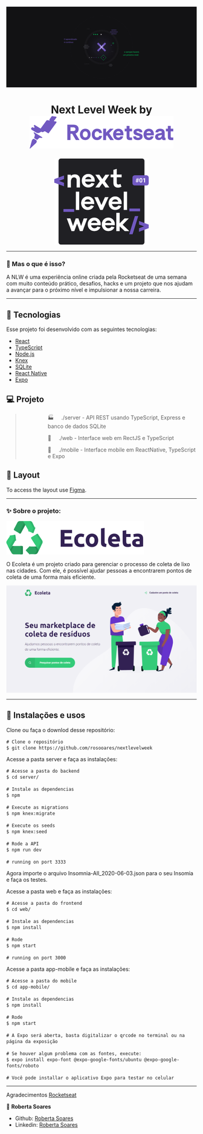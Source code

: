 ![](assets/nlw.jpg)

<h1 align="center">
    Next Level Week by <img src="assets/rocketseat.svg">
    </h1>
  
  <p align="center">
  <img width="250" src="assets/logo-nlw.svg">
</p>

_________

### 🤔 Mas o que é isso? 
A NLW é uma experiência online criada pela Rocketseat de uma semana com muito conteúdo prático, desafios, hacks e um projeto que nos ajudam a avançar para o próximo nível e impulsionar a nossa carreira.

_________

## 🚀 Tecnologias

Esse projeto foi desenvolvido com as seguintes tecnologias:

- [React](https://reactjs.org)
- [TypeScript](https://www.typescriptlang.org/)
- [Node.js](https://nodejs.org/en/)
- [Knex](http://knexjs.org/)
- [SQLite](https://www.sqlite.org/index.html)
- [React Native](https://facebook.github.io/react-native/)
- [Expo](https://expo.io/)

## 💻 Projeto

   ><p style="margin-left:5em">🏭  &nbsp;&nbsp;&nbsp;&nbsp;./server - API REST usando TypeScript, Express e banco de dados SQLite </p>
   ><p style="margin-left:5em">🔮  &nbsp;&nbsp;&nbsp;&nbsp;./web - Interface web em RectJS e TypeScript </p>
   ><p style="margin-left:5em">📱 &nbsp;&nbsp;&nbsp;&nbsp;./mobile - Interface mobile em ReactNative, TypeScript e Expo </p>

## 🔖 Layout
To access the layout use [Figma](https://www.figma.com/file/1SxgOMojOB2zYT0Mdk28lB/?viewer=1&node-id=).
_________

### ✨ Sobre o projeto:
<img src="assets/logo.svg">

O Ecoleta é um projeto criado para gerenciar o processo de coleta de lixo nas cidades. Com ele, é possível ajudar pessoas a encontrarem pontos de coleta de uma forma mais eficiente.

<p align="center">
<img width="600" src="assets/1.png">
</p>

_________

## 🙅 Instalações e usos

Clone ou faça o downlod desse repositório:

```
# Clone o repositório
$ git clone https://github.com/rosooares/nextlevelweek
```

Acesse a pasta server e faça as instalações:

```
# Acesse a pasta do backend
$ cd server/

# Instale as dependencias
$ npm

# Execute as migrations
$ npm knex:migrate

# Execute os seeds
$ npm knex:seed

# Rode a API
$ npm run dev

# running on port 3333
```
Agora importe o arquivo Insomnia-All_2020-06-03.json para o seu Insomia e faça os testes.

Acesse a pasta web e faça as instalações:

```
# Acesse a pasta do frontend
$ cd web/

# Instale as dependencias
$ npm install

# Rode 
$ npm start

# running on port 3000
```

Acesse a pasta app-mobile e faça as instalações:

```
# Acesse a pasta do mobile
$ cd app-mobile/

# Instale as dependencias
$ npm install

# Rode 
$ npm start

# A Expo será aberta, basta digitalizar o qrcode no terminal ou na página da exposição

# Se houver algum problema com as fontes, execute:
$ expo install expo-font @expo-google-fonts/ubuntu @expo-google-fonts/roboto

# Você pode installar o aplicativo Expo para testar no celular
```
_________

Agradecimentos [Rocketseat](https://rocketseat.com.br/)

👤 **Roberta Soares**
* Github: [Roberta Soares](https://github.com/rosooares)
* Linkedin: [Roberta Soares](https://www.linkedin.com/in/robertassoares/)